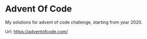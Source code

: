 # Advent Of Code

My solutions for advent of code challenge, starting from year 2020.

Url: https://adventofcode.com/
